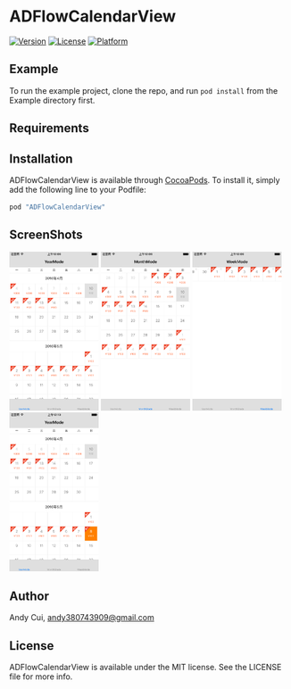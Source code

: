 # ADFlowCalendarView

[![Version](https://img.shields.io/cocoapods/v/ADFlowCalendarView.svg?style=flat)](http://cocoapods.org/pods/ADFlowCalendarView)
[![License](https://img.shields.io/cocoapods/l/ADFlowCalendarView.svg?style=flat)](http://cocoapods.org/pods/ADFlowCalendarView)
[![Platform](https://img.shields.io/cocoapods/p/ADFlowCalendarView.svg?style=flat)](http://cocoapods.org/pods/ADFlowCalendarView)

## Example

To run the example project, clone the repo, and run `pod install` from the Example directory first.

## Requirements

## Installation

ADFlowCalendarView is available through [CocoaPods](http://cocoapods.org). To install
it, simply add the following line to your Podfile:

```ruby
pod "ADFlowCalendarView"
```

##  ScreenShots
<img src="https://raw.githubusercontent.com/andy380743909/ADFlowCalendarView/master/Example/ADFlowCalendarView/ADFlowCalendar-Screenshots/ScreenShot-1.png" width=160>
<img src="https://raw.githubusercontent.com/andy380743909/ADFlowCalendarView/master/Example/ADFlowCalendarView/ADFlowCalendar-Screenshots/ScreenShot-2.png" width=160>
<img src="https://raw.githubusercontent.com/andy380743909/ADFlowCalendarView/master/Example/ADFlowCalendarView/ADFlowCalendar-Screenshots/ScreenShot-3.png" width=160>
<img src="https://raw.githubusercontent.com/andy380743909/ADFlowCalendarView/master/Example/ADFlowCalendarView/ADFlowCalendar-Screenshots/ScreenShot-4.png" width=160>

## Author

Andy Cui, andy380743909@gmail.com

## License

ADFlowCalendarView is available under the MIT license. See the LICENSE file for more info.
